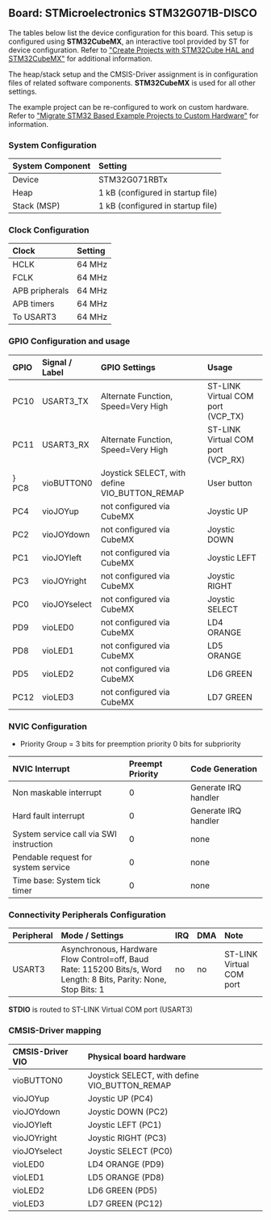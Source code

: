 Board: STMicroelectronics STM32G071B-DISCO
------------------------------------------

The tables below list the device configuration for this board. This setup is configured using **STM32CubeMX**,
an interactive tool provided by ST for device configuration. Refer to ["Create Projects with STM32Cube HAL and STM32CubeMX"](https://www.keil.com/pack/doc/STM32Cube) for additional information.

The heap/stack setup and the CMSIS-Driver assignment is in configuration files of related software components.
**STM32CubeMX** is used for all other settings.

The example project can be re-configured to work on custom hardware. Refer to ["Migrate STM32 Based Example Projects to Custom Hardware"](https://github.com/MDK-Packs/Documentation/tree/master/Porting_to_Custom_Hardware) for information.

### System Configuration

| System Component        | Setting
|:------------------------|:----------------------------------------
| Device                  | STM32G071RBTx
| Heap                    | 1 kB (configured in startup file)
| Stack (MSP)             | 1 kB (configured in startup file)

### Clock Configuration

| Clock                   | Setting
|:------------------------|:----------------------------------------
| HCLK                    | 64 MHz
| FCLK                    | 64 MHz
| APB pripherals          | 64 MHz
| APB timers              | 64 MHz
| To USART3               | 64 MHz

### GPIO Configuration and usage

| GPIO | Signal / Label   | GPIO Settings                                 | Usage
|:-----|:-----------------|:----------------------------------------------|:-----
| PC10 | USART3_TX        | Alternate Function, Speed=Very High           | ST-LINK Virtual COM port (VCP_TX)
| PC11 | USART3_RX        | Alternate Function, Speed=Very High           | ST-LINK Virtual COM port (VCP_RX)
} PC8  | vioBUTTON0       | Joystick SELECT, with define VIO_BUTTON_REMAP | User button
| PC4  | vioJOYup         | not configured via CubeMX                     | Joystic UP
| PC2  | vioJOYdown       | not configured via CubeMX                     | Joystic DOWN
| PC1  | vioJOYleft       | not configured via CubeMX                     | Joystic LEFT
| PC3  | vioJOYright      | not configured via CubeMX                     | Joystic RIGHT
| PC0  | vioJOYselect     | not configured via CubeMX                     | Joystic SELECT
| PD9  | vioLED0          | not configured via CubeMX                     | LD4 ORANGE
| PD8  | vioLED1          | not configured via CubeMX                     | LD5 ORANGE
| PD5  | vioLED2          | not configured via CubeMX                     | LD6 GREEN
| PC12 | vioLED3          | not configured via CubeMX                     | LD7 GREEN

### NVIC Configuration

 - Priority Group = 3 bits for preemption priority 0 bits for subpriority

| NVIC Interrupt                          | Preempt Priority | Code Generation
|:----------------------------------------|:-----------------|:---------------
| Non maskable interrupt                  | 0                | Generate IRQ handler
| Hard fault interrupt                    | 0                | Generate IRQ handler
| System service call via SWI instruction | 0                | none
| Pendable request for system service     | 0                | none
| Time base: System tick timer            | 0                | none

### Connectivity Peripherals Configuration

| Peripheral   | Mode / Settings                                                                                                    | IRQ | DMA | Note
|:-------------|:-------------------------------------------------------------------------------------------------------------------|:----|:----|:----
| USART3       | Asynchronous, Hardware Flow Control=off, Baud Rate: 115200 Bits/s, Word Length: 8 Bits, Parity: None, Stop Bits: 1 | no  | no  | ST-LINK Virtual COM port

**STDIO** is routed to ST-LINK Virtual COM port (USART3)

### CMSIS-Driver mapping

| CMSIS-Driver VIO  | Physical board hardware
|:------------------|:-----------------------
| vioBUTTON0        | Joystick SELECT, with define VIO_BUTTON_REMAP
| vioJOYup          | Joystic UP (PC4) 
| vioJOYdown        | Joystic DOWN (PC2) 
| vioJOYleft        | Joystic LEFT (PC1) 
| vioJOYright       | Joystic RIGHT (PC3) 
| vioJOYselect      | Joystic SELECT (PC0) 
| vioLED0           | LD4 ORANGE (PD9) 
| vioLED1           | LD5 ORANGE (PD8) 
| vioLED2           | LD6 GREEN (PD5) 
| vioLED3           | LD7 GREEN (PC12)
